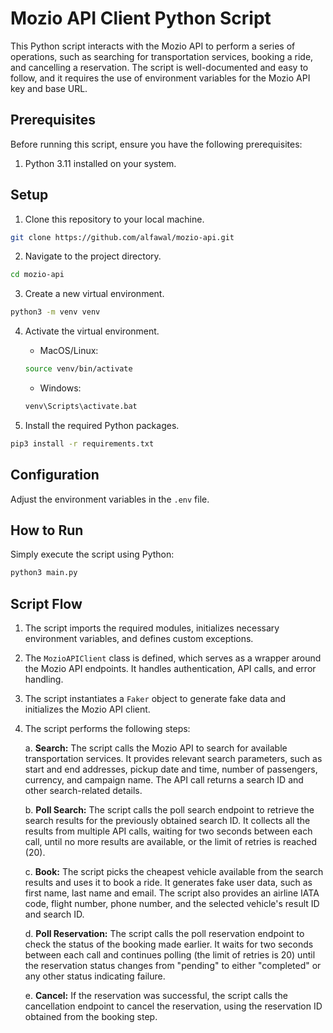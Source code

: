 # Mozio API Client Python Script

This Python script interacts with the Mozio API to perform a series of operations, such as searching for transportation services, booking a ride, and cancelling a reservation. The script is well-documented and easy to follow, and it requires the use of environment variables for the Mozio API key and base URL.

## Prerequisites

Before running this script, ensure you have the following prerequisites:

1. Python 3.11 installed on your system.

## Setup

1. Clone this repository to your local machine.

```bash
git clone https://github.com/alfawal/mozio-api.git
```

2. Navigate to the project directory.

```bash
cd mozio-api
```

3. Create a new virtual environment.

```bash
python3 -m venv venv
```

4. Activate the virtual environment.

   - MacOS/Linux:

   ```bash
   source venv/bin/activate
   ```

   - Windows:

   ```bash
   venv\Scripts\activate.bat
   ```

5. Install the required Python packages.

```bash
pip3 install -r requirements.txt
```

## Configuration

Adjust the environment variables in the `.env` file.

## How to Run

Simply execute the script using Python:

```bash
python3 main.py
```

## Script Flow

1. The script imports the required modules, initializes necessary environment variables, and defines custom exceptions.
2. The `MozioAPIClient` class is defined, which serves as a wrapper around the Mozio API endpoints. It handles authentication, API calls, and error handling.
3. The script instantiates a `Faker` object to generate fake data and initializes the Mozio API client.
4. The script performs the following steps:

   a. **Search:** The script calls the Mozio API to search for available transportation services. It provides relevant search parameters, such as start and end addresses, pickup date and time, number of passengers, currency, and campaign name. The API call returns a search ID and other search-related details.

   b. **Poll Search:** The script calls the poll search endpoint to retrieve the search results for the previously obtained search ID. It collects all the results from multiple API calls, waiting for two seconds between each call, until no more results are available, or the limit of retries is reached (20).

   c. **Book:** The script picks the cheapest vehicle available from the search results and uses it to book a ride. It generates fake user data, such as first name, last name and email. The script also provides an airline IATA code, flight number, phone number, and the selected vehicle's result ID and search ID.

   d. **Poll Reservation:** The script calls the poll reservation endpoint to check the status of the booking made earlier. It waits for two seconds between each call and continues polling (the limit of retries is 20) until the reservation status changes from "pending" to either "completed" or any other status indicating failure.

   e. **Cancel:** If the reservation was successful, the script calls the cancellation endpoint to cancel the reservation, using the reservation ID obtained from the booking step.
